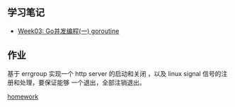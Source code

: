 ## 学习笔记
- [Week03: Go并发编程(一) goroutine](https://lailin.xyz/post/go-training-week3-goroutine.html)
## 作业

基于 errgroup 实现一个 http server 的启动和关闭 ，以及 linux signal 信号的注册和处理，要保证能够 一个退出，全部注销退出。

[homework](./Week03/../homework/main.go)